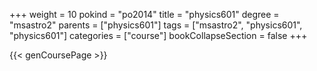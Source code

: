 +++
weight = 10
pokind = "po2014"
title = "physics601"
degree = "msastro2"
parents = ["physics601"]
tags = ["msastro2", "physics601", "physics601"]
categories = ["course"]
bookCollapseSection = false
+++

{{< genCoursePage >}}
